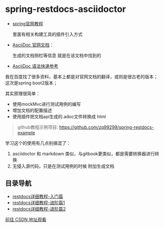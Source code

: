 # spring-restdocs-asciidoctor

*  [spring官网教程](https://docs.spring.io/spring-restdocs/docs/current/reference/html5/)

    里面有相关构建工具的插件引入方式
*  [AsciiDoc 官网文档](https://asciidoctor.org/docs/user-manual/#left-or-right-column-layout)：

    生成的文档侧栏等信息 就是在该文档中找到的
* [ AsciiDoc 语法快速参考](https://asciidoctor.org/docs/asciidoc-syntax-quick-reference)

我在百度找了很多资料，基本上都是对官网文档的翻译，或则是很古老的版本； 这次是spring boot2版本；

其实原理很简单：

* 使用mockMvc进行测试用例的编写
* 增加文档的配置描述
* 使用插件把文档api生成的.adoc文件转换成 html

> github教程示例项目: https://github.com/zq99299/spring-restdocs-example

学习这个的使用有几点别搞混了：

1. asciidoctor 和 markdown 类似，与gitbook更类似，都是需要转换器进行转换
2. 无侵入源代码，只是在测试用例的时候 附加生成文档

## 目录导航

* [restdocs详细教程-入门篇](/chapter/spring/spring_restdocs_asciidoctor/detail.md)
* [restdocs详细教程-进阶篇1](/chapter/spring/spring_restdocs_asciidoctor/detail_advance.md)
* [restdocs详细教程-进阶篇2](/chapter/spring/spring_restdocs_asciidoctor/detail_advance2.md)

[前往 CSDN 地址观看](https://blog.csdn.net/mr_zhuqiang/article/details/81132362)
